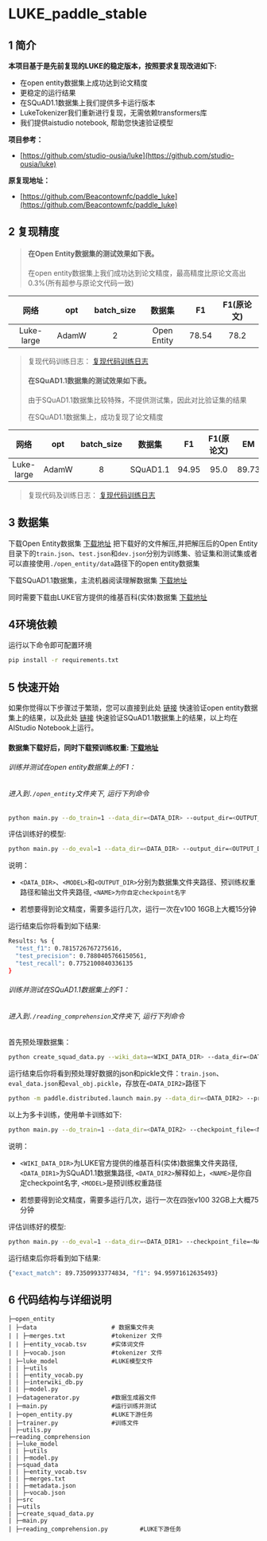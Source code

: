 # LUKE_paddle_stable

## 1 简介 

**本项目基于是先前复现的LUKE的稳定版本，按照要求复现改进如下:**

- 在open entity数据集上成功达到论文精度
- 更稳定的运行结果
- 在SQuAD1.1数据集上我们提供多卡运行版本
- LukeTokenizer我们重新进行复现，无需依赖transformers库
- 我们提供aistudio notebook, 帮助您快速验证模型

**项目参考：**
- [https://github.com/studio-ousia/luke](https://github.com/studio-ousia/luke)

**原复现地址：**
- [https://github.com/Beacontownfc/paddle_luke](https://github.com/Beacontownfc/paddle_luke)

## 2 复现精度
>#### 在Open Entity数据集的测试效果如下表。
>在open entity数据集上我们成功达到论文精度，最高精度比原论文高出0.3%(所有超参与原论文代码一致)

|网络 |opt|batch_size|数据集|F1|F1(原论文)|
| :---: | :---: | :---: | :---: | :---: | :---: |
|Luke-large|AdamW|2|Open Entity|78.54|78.2|

>复现代码训练日志：
[复现代码训练日志](open_entity/train.log)
>
>#### 在SQuAD1.1数据集的测试效果如下表。
>由于SQuAD1.1数据集比较特殊，不提供测试集，因此对比验证集的结果
>
>在SQuAD1.1数据集上，成功复现了论文精度

|网络 |opt|batch_size|数据集|F1|F1(原论文)|EM|EM(原论文)
| :---: | :---: | :---: | :---: | :---: | :---: | :---: |:---: |
|Luke-large|AdamW|8|SQuAD1.1|94.95|95.0|89.73|89.8

>复现代码及训练日志：
[复现代码训练日志](reading_comprehension/train.log)
>
## 3 数据集
下载Open Entity数据集
[下载地址](https://cloud.tsinghua.edu.cn/f/6ec98dbd931b4da9a7f0/)
把下载好的文件解压,并把解压后的Open Entity目录下的`train.json`、`test.json`和`dev.json`分别为训练集、验证集和测试集或者可以直接使用`./open_entity/data`路径下的open entity数据集

下载SQuAD1.1数据集，主流机器阅读理解数据集
[下载地址](https://data.deepai.org/squad1.1.zip)

同时需要下载由LUKE官方提供的维基百科(实体)数据集
[下载地址](https://drive.google.com/file/d/129tDJ3ev6IdbJiKOmO6GTgNANunhO_vt/view)

## 4环境依赖
运行以下命令即可配置环境
```bash
pip install -r requirements.txt
```

## 5 快速开始
如果你觉得以下步骤过于繁琐，您可以直接到此处
[链接](https://aistudio.baidu.com/aistudio/projectdetail/3393133)
快速验证open entity数据集上的结果，以及此处
[链接](https://aistudio.baidu.com/aistudio/projectdetail/3438351)
快速验证SQuAD1.1数据集上的结果，以上均在AIStudio Notebook上运行。
#### 数据集下载好后，同时下载预训练权重: [下载地址](https://aistudio.baidu.com/aistudio/datasetdetail/123707)

###### 训练并测试在open entity数据集上的F1：
###### 进入到`./open_entity`文件夹下, 运行下列命令


```bash
python main.py --do_train=1 --data_dir=<DATA_DIR> --output_dir=<OUTPUT_DIR> --checkpoint_file=<NAME> --pretrain_model=<MODEL>
```

评估训练好的模型:

```bash
python main.py --do_eval=1 --data_dir=<DATA_DIR> --output_dir=<OUTPUT_DIR> --checkpoint_file=<NAME> --pretrain_model=<MODEL>
```

说明：

- `<DATA_DIR>`、`<MODEL>`和`<OUTPUT_DIR>`分别为数据集文件夹路径、预训练权重路径和输出文件夹路径, `<NAME>为你自定checkpoint名字`

- 若想要得到论文精度，需要多运行几次，运行一次在v100 16GB上大概15分钟

运行结束后你将看到如下结果:
```bash
Results: %s {
  "test_f1": 0.7815726767275616,
  "test_precision": 0.7880405766150561,
  "test_recall": 0.7752100840336135
}
```

###### 训练并测试在SQuAD1.1数据集上的F1：
###### 进入到`./reading_comprehension`文件夹下, 运行下列命令

首先预处理数据集：
```bash
python create_squad_data.py --wiki_data=<WIKI_DATA_DIR> --data_dir=<DATA_DIR1> --output_data_dir=<DATA_DIR2>
```
运行结束后你将看到预处理好数据的json和pickle文件：`train.json`、`eval_data.json`和`eval_obj.pickle`，存放在`<DATA_DIR2>`路径下

```bash
python -m paddle.distributed.launch main.py --data_dir=<DATA_DIR2> --pretrain_model=<MODEL> --output_dir=<OUTPUT_DIR> --multi_cards=1 --do_train=1
```

以上为多卡训练，使用单卡训练如下:
```bash
python main.py --do_train=1 --data_dir=<DATA_DIR2> --checkpoint_file=<NAME> --output_dir=<OUTPUT_DIR> --pretrain_model=<MODEL>
```
说明： 

- `<WIKI_DATA_DIR>`为LUKE官方提供的维基百科(实体)数据集文件夹路径, `<DATA_DIR1>`为SQuAD1.1数据集路径, `<DATA_DIR2>`解释如上，`<NAME>`是你自定checkpoint名字, `<MODEL>`是预训练权重路径

- 若想要得到论文精度，需要多运行几次，运行一次在四张v100 32GB上大概75分钟

评估训练好的模型:
```bash
python main.py --do_eval=1 --data_dir=<DATA_DIR1> --checkpoint_file=<NAME> --output_dir=<OUTPUT_DIR>
```

运行结束后你将看到如下结果:
```bash
{"exact_match": 89.73509933774834, "f1": 94.95971612635493}
```



## 6 代码结构与详细说明
```
├─open_entity
| ├─data                     # 数据集文件夹
| | ├─merges.txt             #tokenizer 文件
| | ├─entity_vocab.tsv       #实体词文件
| | ├─vocab.json             #tokenizer 文件
| ├─luke_model               #LUKE模型文件
| | ├─utils
| | ├─entity_vocab.py
| | ├─interwiki_db.py
| | ├─model.py   
| ├─datagenerator.py         #数据生成器文件
| ├─main.py                  #运行训练并测试
| ├─open_entity.py           #LUKE下游任务
| ├─trainer.py               #训练文件
| ├─utils.py                   
├─reading_comprehension        
| ├─luke_model
| | ├─utils
| | ├─model.py
| ├─squad_data
| | ├─entity_vocab.tsv
| | ├─merges.txt
| | ├─metadata.json
| | ├─vocab.json
| ├─src
| ├─utils
| ├─create_squad_data.py
| ├─main.py
| ├─reading_comprehension.py         #LUKE下游任务                                       
```